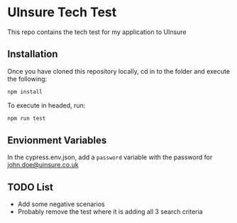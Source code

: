 # UInsure Tech Test

This repo contains the tech test for my application to UInsure

## Installation
Once you have cloned this repository locally, cd in to the folder and execute the following:

```bash
npm install
```
To execute in headed, run:

```bash
npm run test
```

## Envionment Variables
In the cypress.env.json, add a `password` variable with the password for john.doe@uinsure.co.uk

## TODO List
- Add some negative scenarios
- Probably remove the test where it is adding all 3 search criteria
